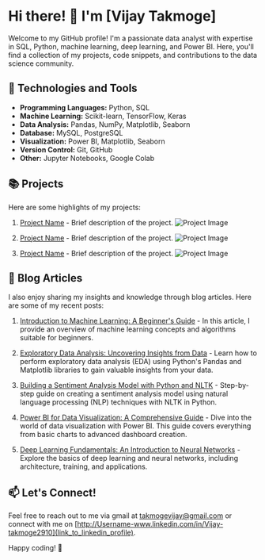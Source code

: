 # Hi there! 👋 I'm [Vijay Takmoge]

Welcome to my GitHub profile! I'm a passionate data analyst with expertise in SQL, Python, machine learning, deep learning, and Power BI. Here, you'll find a collection of my projects, code snippets, and contributions to the data science community.

## 🔧 Technologies and Tools

- **Programming Languages:** Python, SQL
- **Machine Learning:** Scikit-learn, TensorFlow, Keras
- **Data Analysis:** Pandas, NumPy, Matplotlib, Seaborn
- **Database:** MySQL, PostgreSQL
- **Visualization:** Power BI, Matplotlib, Seaborn
- **Version Control:** Git, GitHub
- **Other:** Jupyter Notebooks, Google Colab

## 📚 Projects

Here are some highlights of my projects:

1. [Project Name](link_to_project) - Brief description of the project.
   ![Project Image](link_to_image)

2. [Project Name](link_to_project) - Brief description of the project.
   ![Project Image](link_to_image)

3. [Project Name](link_to_project) - Brief description of the project.
   ![Project Image](link_to_image)

## 📝 Blog Articles
I also enjoy sharing my insights and knowledge through blog articles. Here are some of my recent posts:

1. [Introduction to Machine Learning: A Beginner's Guide](https://example.com/intro-to-ml) - In this article, I provide an overview of machine learning concepts and algorithms suitable for beginners.
   
2. [Exploratory Data Analysis: Uncovering Insights from Data](https://example.com/eda) - Learn how to perform exploratory data analysis (EDA) using Python's Pandas and Matplotlib libraries to gain valuable insights from your data.

3. [Building a Sentiment Analysis Model with Python and NLTK](https://example.com/sentiment-analysis) - Step-by-step guide on creating a sentiment analysis model using natural language processing (NLP) techniques with NLTK in Python.

4. [Power BI for Data Visualization: A Comprehensive Guide](https://example.com/power-bi-visualization) - Dive into the world of data visualization with Power BI. This guide covers everything from basic charts to advanced dashboard creation.

5. [Deep Learning Fundamentals: An Introduction to Neural Networks](https://example.com/deep-learning-fundamentals) - Explore the basics of deep learning and neural networks, including architecture, training, and applications.


## 📫 Let's Connect!

Feel free to reach out to me via gmail at [takmogevijay@gmail.com](mailto:your@email.com) or connect with me on [http://Username-www.linkedin.com/in/Vijay-takmoge2910](link_to_linkedin_profile).

Happy coding! 🚀
